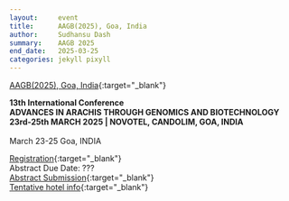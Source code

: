 ```yaml
---
layout:     event
title:      AAGB(2025), Goa, India 
author:     Sudhansu Dash
summary:    AAGB 2025
end_date:   2025-03-25
categories: jekyll pixyll
---
```


[AAGB(2025), Goa, India](https://in.eregnow.com/ticketing/register/default/13thaagb2025?aid=&ccy=USD){:target="_blank"}

**13th International Conference <br/> 
ADVANCES IN ARACHIS THROUGH GENOMICS AND BIOTECHNOLOGY  <br/>
23rd-25th MARCH 2025 | NOVOTEL, CANDOLIM, GOA, INDIA**  <br/>  
March 23-25
Goa, INDIA

[Registration](https://www.aagb2025.com/registration.php){:target="_blank"}  
Abstract Due Date: ???  
[Abstract Submission](https://www.aagb2025.com/abstract_gidelines.php){:target="_blank"}   
[Tentative hotel info](http://www.aagb2025.com/accommdation.php){:target="_blank"}  



